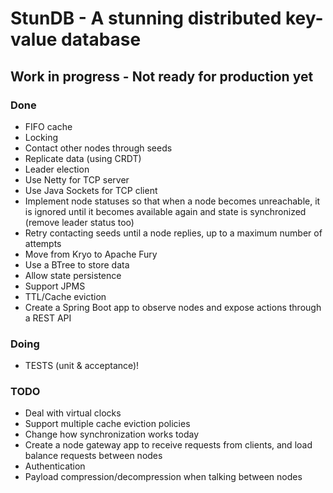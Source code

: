 # StunDB - A stunning distributed key-value database

## Work in progress - Not ready for production yet

### Done
- FIFO cache
- Locking
- Contact other nodes through seeds
- Replicate data (using CRDT)
- Leader election
- Use Netty for TCP server
- Use Java Sockets for TCP client
- Implement node statuses so that when a node becomes unreachable, it is ignored until it becomes available again and state is synchronized (remove leader status too)
- Retry contacting seeds until a node replies, up to a maximum number of attempts
- Move from Kryo to Apache Fury
- Use a BTree to store data
- Allow state persistence
- Support JPMS
- TTL/Cache eviction
- Create a Spring Boot app to observe nodes and expose actions through a REST API

### Doing
- TESTS (unit & acceptance)!

### TODO
- Deal with virtual clocks
- Support multiple cache eviction policies
- Change how synchronization works today
- Create a node gateway app to receive requests from clients, and load balance requests between nodes
- Authentication
- Payload compression/decompression when talking between nodes
